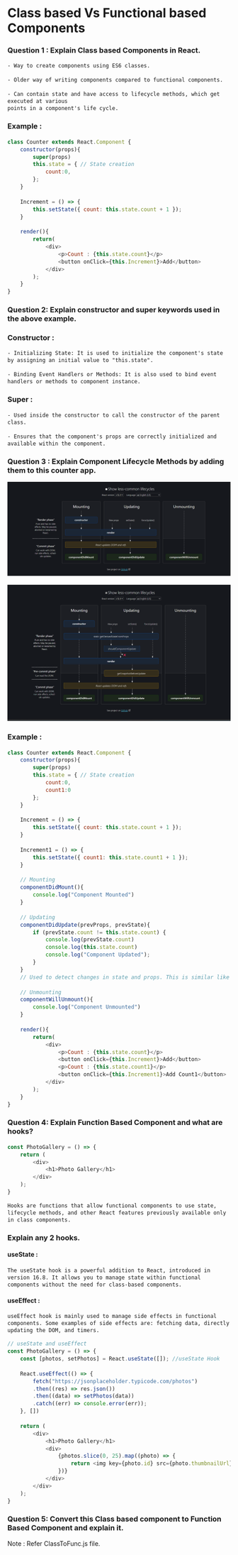 # Class based Vs Functional based Components

### Question 1 : Explain Class based Components in React.

    - Way to create components using ES6 classes.

    - Older way of writing components compared to functional components.

    - Can contain state and have access to lifecycle methods, which get executed at various
    points in a component's life cycle.

### Example : 

```javascript
class Counter extends React.Component {
    constructor(props){
        super(props)
        this.state = { // State creation
            count:0,
        };
    }

    Increment = () => {
        this.setState({ count: this.state.count + 1 });
    }

    render(){
        return(
            <div>
                <p>Count : {this.state.count}</p>
                <button onClick={this.Increment}>Add</button>
            </div>
        );
    }
}
```

### Question 2: Explain constructor and super keywords used in the above example.

### Constructor : 

    - Initializing State: It is used to initialize the component's state by assigning an initial value to "this.state".

    - Binding Event Handlers or Methods: It is also used to bind event handlers or methods to component instance. 

### Super : 

    - Used inside the constructor to call the constructor of the parent class.

    - Ensures that the component's props are correctly initialized and available within the component. 

### Question 3 : Explain Component Lifecycle Methods by adding them to this counter app.

<img src="./ReactLifeCycle1.png" />
<br />
<br />
<img src="./ReactLifeCycle2.png" />

### Example : 

```javascript
class Counter extends React.Component {
    constructor(props){
        super(props)
        this.state = { // State creation
            count:0,
            count1:0
        };
    }

    Increment = () => {
        this.setState({ count: this.state.count + 1 });
    }

    Increment1 = () => {
        this.setState({ count1: this.state.count1 + 1 });
    }

    // Mounting
    componentDidMount(){
        console.log("Component Mounted")
    }

    // Updating
    componentDidUpdate(prevProps, prevState){
        if (prevState.count != this.state.count) {
            console.log(prevState.count)
            console.log(this.state.count)
            console.log("Component Updated");
        }
    }
    // Used to detect changes in state and props. This is similar like useEffect.

    // Unmounting
    componentWillUnmount(){
        console.log("Component Unmounted")
    }

    render(){
        return(
            <div>
                <p>Count : {this.state.count}</p>
                <button onClick={this.Increment}>Add</button>
                <p>Count : {this.state.count1}</p>
                <button onClick={this.Increment1}>Add Count1</button>
            </div>
        );
    }
}
```

###  Question 4: Explain Function Based Component and what are hooks?

```javascript
const PhotoGallery = () => {
    return (
        <div>
            <h1>Photo Gallery</h1>
        </div>
    );
}
```

    Hooks are functions that allow functional components to use state, lifecycle methods, and other React features previously available only in class components.

### Explain any 2 hooks.

#### useState :
    The useState hook is a powerful addition to React, introduced in version 16.8. It allows you to manage state within functional components without the need for class-based components.

#### useEffect :
    useEffect hook is mainly used to manage side effects in functional components. Some examples of side effects are: fetching data, directly updating the DOM, and timers.

```javascript
// useState and useEffect
const PhotoGallery = () => {
    const [photos, setPhotos] = React.useState([]); //useState Hook

    React.useEffect(() => {
        fetch("https://jsonplaceholder.typicode.com/photos")
        .then((res) => res.json())
        .then((data) => setPhotos(data))
        .catch((err) => console.error(err));
    }, [])
    
    return (
        <div>
            <h1>Photo Gallery</h1>
            <div>
                {photos.slice(0, 25).map((photo) => {
                    return <img key={photo.id} src={photo.thumbnailUrl}/>
                })}
            </div>
        </div>
    );
}
```

### Question 5: Convert this Class based component to Function Based Component and explain it.

Note : Refer ClassToFunc.js file.